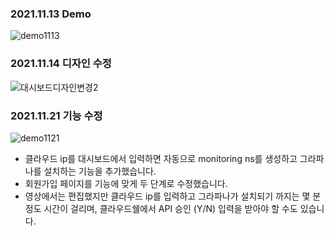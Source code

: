 ### 2021.11.13 Demo
![demo1113](https://user-images.githubusercontent.com/65498159/141645339-796b82d5-bc2e-4d7a-b984-8c3eb169b602.gif)

### 2021.11.14 디자인 수정
![대시보드디자인변경2](https://user-images.githubusercontent.com/65498159/141673038-8805aec0-44b6-495b-b5e9-6f02a3da150d.png)

### 2021.11.21 기능 수정
![demo1121](https://user-images.githubusercontent.com/65498159/142767424-2c4c918b-0599-48bc-a3c2-aa1bd31b2d91.gif)

- 클라우드 ip를 대시보드에서 입력하면 자동으로 monitoring ns를 생성하고 그라파나를 설치하는 기능을 추가했습니다.
- 회원가입 페이지를 기능에 맞게 두 단계로 수정했습니다.
- 영상에서는 편집했지만 클라우드 ip를 입력하고 그라파나가 설치되기 까지는 몇 분정도 시간이 걸리며, 클라우드쉘에서 API 승인 (Y/N) 입력을 받아야 할 수도 있습니다.